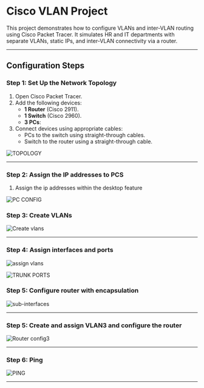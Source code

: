 # Cisco VLAN Project

This project demonstrates how to configure VLANs and inter-VLAN routing using Cisco Packet Tracer. It simulates HR and IT departments with separate VLANs, static IPs, and inter-VLAN connectivity via a router.

---

## **Configuration Steps**

### **Step 1: Set Up the Network Topology**
1. Open Cisco Packet Tracer.
2. Add the following devices:
   - **1 Router** (Cisco 2911).
   - **1 Switch** (Cisco 2960).
   - **3 PCs**:
3. Connect devices using appropriate cables:
   - PCs to the switch using straight-through cables.
   - Switch to the router using a straight-through cable.
     
![TOPOLOGY](https://github.com/user-attachments/assets/0a8c3e41-1e9a-48ac-bb88-383b69bce9d3)

---

### **Step 2: Assign the IP addresses to PCS**
1. Assign the ip addresses within the desktop feature
   
![PC CONFIG](https://github.com/user-attachments/assets/db53934d-f75e-4a70-b315-2297845a75ac)


### **Step 3: Create VLANs**
![Create vlans](https://github.com/user-attachments/assets/dff25d0a-1eca-4345-bd93-17ae973d9766)

---

### **Step 4: Assign interfaces and ports**
![assign vlans](https://github.com/user-attachments/assets/53dfb980-db95-4d54-948e-2c45197b7a78)


![TRUNK PORTS](https://github.com/user-attachments/assets/55b946e1-ca91-4465-a45b-f2fdff5b6876)

### **Step 5: Configure router with encapsulation**
![sub-interfaces](https://github.com/user-attachments/assets/b8df0c77-71f1-46e8-b5d5-ea7c7eb82294)

---

### **Step 5: Create and assign VLAN3 and configure the router**
![Router config3](https://github.com/user-attachments/assets/f20915a8-76f8-48df-8232-bcbe14063331)

---

### **Step 6: Ping**
![PING](https://github.com/user-attachments/assets/5e3be3bc-315a-4b04-ad05-143db353be37)

---



